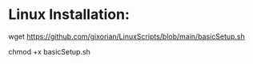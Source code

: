 # Linux Installation:

wget https://github.com/gixorian/LinuxScripts/blob/main/basicSetup.sh 

chmod +x basicSetup.sh
